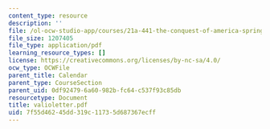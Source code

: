 ```yaml
---
content_type: resource
description: ''
file: /ol-ocw-studio-app/courses/21a-441-the-conquest-of-america-spring-2004/7f55d46245dd319c11735d687367ecff_valioletter.pdf
file_size: 1207405
file_type: application/pdf
learning_resource_types: []
license: https://creativecommons.org/licenses/by-nc-sa/4.0/
ocw_type: OCWFile
parent_title: Calendar
parent_type: CourseSection
parent_uid: 0df92479-6a60-982b-fc64-c537f93c85db
resourcetype: Document
title: valioletter.pdf
uid: 7f55d462-45dd-319c-1173-5d687367ecff
---
```


